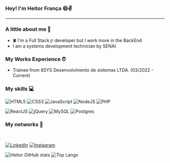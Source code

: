 ### Hey! I'm Heitor França 😄✌

<hr>

### A little about me 📕

<ul>
    <li> 🍀 I'm a Full Stack jr developer but I work more in the BackEnd 
    <li> I am a systems development technician by SENAI 
</ul>

### My Works Experience ⏰
<ul>
    <li> Trainee from 8SYS Desenvolvimento de sistemas LTDA. (03/2022 - Current)
</ul>

### My skills 💻

![HTML5](https://img.shields.io/badge/html5-%23E34F26.svg?style=for-the-badge&logo=html5&logoColor=white)
![CSS3](https://img.shields.io/badge/css3-%231572B6.svg?style=for-the-badge&logo=css3&logoColor=white)
![JavaScript](https://img.shields.io/badge/javascript-%23323330.svg?style=for-the-badge&logo=javascript&logoColor=%23F7DF1E)
![NodeJS](https://img.shields.io/badge/node.js-6DA55F?style=for-the-badge&logo=node.js&logoColor=white)
![PHP](https://img.shields.io/badge/php-%23777BB4.svg?style=for-the-badge&logo=php&logoColor=white)

![ReactJS](https://img.shields.io/badge/react-%2320232a.svg?style=for-the-badge&logo=react&logoColor=%2361DAFB)
![jQuery](https://img.shields.io/badge/jquery-%230769AD.svg?style=for-the-badge&logo=jquery&logoColor=white)
![MySQL](https://img.shields.io/badge/mysql-%2300f.svg?style=for-the-badge&logo=mysql&logoColor=white)
![Postgres](https://img.shields.io/badge/postgres-%23316192.svg?style=for-the-badge&logo=postgresql&logoColor=white)


### My networks 📱 

<br>

[![LinkedIn](https://img.shields.io/badge/LinkedIn-0077B5?style=for-the-badge&logo=linkedin&logoColor=white)](https://www.linkedin.com/in/heitor-melegate-a0b6b922a/)
[![Instagram](https://img.shields.io/badge/Instagram-%23E4405F.svg?style=for-the-badge&logo=Instagram&logoColor=white)](https://www.instagram.com/heitor_fm2/)

![Heitor GitHub stats](https://github-readme-stats.vercel.app/api?username=HeitorFM2&show_icons=true&theme=dark)
![Top Langs](https://github-readme-stats.vercel.app/api/top-langs/?username=HeitorFM2&layout=compact&theme=dark)

